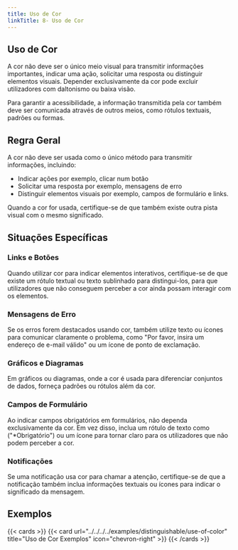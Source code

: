 ```yaml
---
title: Uso de Cor
linkTitle: 8- Uso de Cor
---
```


## Uso de Cor

A cor não deve ser o único meio visual para transmitir informações importantes, indicar uma ação, solicitar uma resposta ou distinguir elementos visuais. Depender exclusivamente da cor pode excluir utilizadores com daltonismo ou baixa visão.

Para garantir a acessibilidade, a informação transmitida pela cor também deve ser comunicada através de outros meios, como rótulos textuais, padrões ou formas.

## Regra Geral

A cor não deve ser usada como o único método para transmitir informações, incluindo:

- Indicar ações por exemplo, clicar num botão
- Solicitar uma resposta por exemplo, mensagens de erro
- Distinguir elementos visuais por exemplo, campos de formulário e links.

Quando a cor for usada, certifique-se de que também existe outra pista visual com o mesmo significado.

## Situações Específicas

### Links e Botões
Quando utilizar cor para indicar elementos interativos, certifique-se de que existe um rótulo textual ou texto sublinhado para distingui-los, para que utilizadores que não conseguem perceber a cor ainda possam interagir com os elementos.

### Mensagens de Erro
Se os erros forem destacados usando cor, também utilize texto ou ícones para comunicar claramente o problema, como "Por favor, insira um endereço de e-mail válido" ou um ícone de ponto de exclamação.

### Gráficos e Diagramas
Em gráficos ou diagramas, onde a cor é usada para diferenciar conjuntos de dados, forneça padrões ou rótulos além da cor.

### Campos de Formulário
Ao indicar campos obrigatórios em formulários, não dependa exclusivamente da cor. Em vez disso, inclua um rótulo de texto como ("*Obrigatório") ou um ícone para tornar claro para os utilizadores que não podem perceber a cor.

### Notificações
Se uma notificação usa cor para chamar a atenção, certifique-se de que a notificação também inclua informações textuais ou ícones para indicar o significado da mensagem.

## Exemplos
{{< cards >}}
  {{< card url="../../../../examples/distinguishable/use-of-color" title="Uso de Cor Exemplos" icon="chevron-right" >}}
{{< /cards >}}